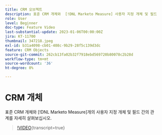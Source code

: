 ```yaml
---
title: CRM 오브젝트
description: 표준 CRM 개체와  [!DNL Marketo Measure] 사용자 지정 개체 및 필드 간의 관계를 분류해 봅니다.
role: User
level: Beginner
doc-type: Feature Video
last-substantial-update: 2023-01-06T00:00:00Z
jira: KT-11700
thumbnail: 347218.jpeg
exl-id: b31a4098-cb01-408c-9b29-28f5c139d3dc
feature: CRM Objects
source-git-commit: 262cb13fa02b32f7918ebd569720b80078c2b28d
workflow-type: tm+mt
source-wordcount: '36'
ht-degree: 0%

---
```


# CRM 개체

표준 CRM 개체와 [!DNL Marketo Measure]개의 사용자 지정 개체 및 필드 간의 관계를 자세히 살펴보십시오.

>[!VIDEO](https://video.tv.adobe.com/v/347218/?learn=on){transcript=true}
